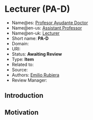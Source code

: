 # Lecturer (PA-D)

* Name@es: [Profesor Ayudante Doctor]()
* Name@en-us: [Assistant Professor]()
* Name@en-uk: [Lecturer]()
* Short name: **PA-D**
* Domain: 
* URI: 
* Status: **Awaiting Review**
* Type: **Item**
* Related to: 
* Source: 
* Authors: [Emilio Rubiera](https://github.com/spitxa)
* Review Manager:

## Introduction



## Motivation